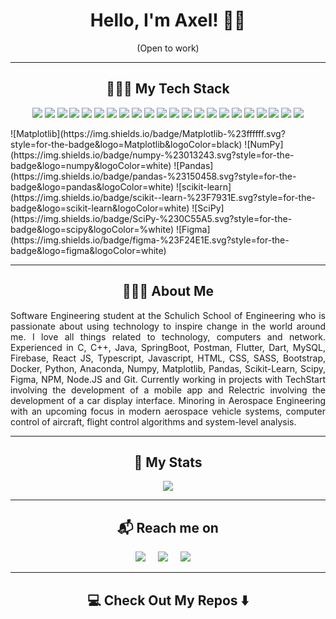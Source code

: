 <h1 align="center"> Hello, I'm Axel! 👋🏻 </h1>
<p align="center"> (Open to work)</p>

<hr>

<h2  align="center">👨🏼‍💻 My Tech Stack</h2>

<p align="center">
  <img src="https://img.shields.io/badge/NPM-%23000000.svg?style=for-the-badge&logo=npm&logoColor=white"/>
  <img src="https://img.shields.io/badge/node.js-6DA55F?style=for-the-badge&logo=node.js&logoColor=white"/>
  <img src="https://img.shields.io/badge/git-%23F05033.svg?style=for-the-badge&logo=git&logoColor=white"/>
  <img src="https://img.shields.io/badge/c++-%2300599C.svg?style=for-the-badge&logo=c%2B%2B&logoColor=white"/>
  <img src="https://img.shields.io/badge/c-%2300599C.svg?style=for-the-badge&logo=c&logoColor=white"/>
  <img src="https://img.shields.io/badge/Postman-FF6C37?style=for-the-badge&logo=postman&logoColor=white"/>
  <img src="https://img.shields.io/badge/spring-%236DB33F.svg?style=for-the-badge&logo=spring&logoColor=white"/>
  <img src="https://img.shields.io/badge/java-%23ED8B00.svg?style=for-the-badge&logo=java&logoColor=white"/>
  <img src="https://img.shields.io/badge/Flutter-%2302569B.svg?style=for-the-badge&logo=Flutter&logoColor=white"/>
  <img src="https://img.shields.io/badge/dart-%230175C2.svg?style=for-the-badge&logo=dart&logoColor=white"/>
  <img src="https://img.shields.io/badge/firebase-%23039BE5.svg?style=for-the-badge&logo=firebase"/>
  <img src="https://img.shields.io/badge/docker-%230db7ed.svg?style=for-the-badge&logo=docker&logoColor=white"/>
  <img src="https://img.shields.io/badge/react-%2320232a.svg?style=for-the-badge&logo=react&logoColor=%2361DAFB"/>
  <img src="https://img.shields.io/badge/typescript-%23007ACC.svg?style=for-the-badge&logo=typescript&logoColor=white"/>
  <img src="https://img.shields.io/badge/javascript-%23323330.svg?style=for-the-badge&logo=javascript&logoColor=%23F7DF1E"/>
  <img src="https://img.shields.io/badge/html5-%23E34F26.svg?style=for-the-badge&logo=html5&logoColor=white"/>
  <img src="https://img.shields.io/badge/css3-%231572B6.svg?style=for-the-badge&logo=css3&logoColor=white"/>
  <img src="https://img.shields.io/badge/SASS-hotpink.svg?style=for-the-badge&logo=SASS&logoColor=white"/>
  <img src="https://img.shields.io/badge/bootstrap-%23563D7C.svg?style=for-the-badge&logo=bootstrap&logoColor=white"/>
  <img src="https://img.shields.io/badge/mysql-%2300f.svg?style=for-the-badge&logo=mysql&logoColor=white"/>
  <img src="https://img.shields.io/badge/Anaconda-%2344A833.svg?style=for-the-badge&logo=anaconda&logoColor=white"/>
  <img src="https://img.shields.io/badge/python-3670A0?style=for-the-badge&logo=python&logoColor=ffdd54"/>
</p>
![Matplotlib](https://img.shields.io/badge/Matplotlib-%23ffffff.svg?style=for-the-badge&logo=Matplotlib&logoColor=black) ![NumPy](https://img.shields.io/badge/numpy-%23013243.svg?style=for-the-badge&logo=numpy&logoColor=white) ![Pandas](https://img.shields.io/badge/pandas-%23150458.svg?style=for-the-badge&logo=pandas&logoColor=white) ![scikit-learn](https://img.shields.io/badge/scikit--learn-%23F7931E.svg?style=for-the-badge&logo=scikit-learn&logoColor=white) ![SciPy](https://img.shields.io/badge/SciPy-%230C55A5.svg?style=for-the-badge&logo=scipy&logoColor=%white) ![Figma](https://img.shields.io/badge/figma-%23F24E1E.svg?style=for-the-badge&logo=figma&logoColor=white)

<hr>

<h2  align="center">🙋🏼‍♂️ About Me</h2>
<p align="justify">
Software Engineering student at the Schulich School of Engineering who is passionate about using technology to inspire change in the world around me. I love all things related to technology, computers and network. Experienced in C, C++, Java, SpringBoot, Postman, Flutter, Dart, MySQL, Firebase, React JS, Typescript, Javascript, HTML, CSS, SASS, Bootstrap, Docker, Python, Anaconda, Numpy, Matplotlib, Pandas, Scikit-Learn, Scipy, Figma, NPM, Node.JS and Git. Currently working in projects with TechStart involving the development of a mobile app and Relectric involving the development of a car display interface. Minoring in Aerospace Engineering with an upcoming focus in modern aerospace vehicle systems, computer control of aircraft, flight control algorithms and system-level analysis.
</p>

<hr>

<h2  align="center">📌 My Stats</h2>
<p align="center">
  <img src="https://github-readme-stats.vercel.app/api?username=Axeloooo&show_icons=true"/>
</p>

<hr>

<h2  align="center">📬 Reach me on</h2>
<p align="center">
  <a target="_blank"href=""><img src="https://img.shields.io/badge/Portfolio-%23000000.svg?style=for-the-badge&logo=firefox&logoColor=#FF7139"/></a>&nbsp;&nbsp;&nbsp;&nbsp;
  <a target="_blank"href="https://www.linkedin.com/in/axel-s%C3%A1nchez-a1089b23a/"><img src="https://img.shields.io/badge/linkedin-%230077B5.svg?style=for-the-badge&logo=linkedin&logoColor=white"/></a>&nbsp;&nbsp;&nbsp;&nbsp;
  <a target="_blanck"href="mailto:axelshz@gmail.com"><img src="https://img.shields.io/badge/Gmail-D14836?style=for-the-badge&logo=gmail&logoColor=white"/></a>&nbsp;&nbsp;&nbsp;&nbsp;
</p>

<hr>

<h2  align="center">💻 Check Out My Repos ⬇️ </h2>
